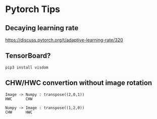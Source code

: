 Pytorch Tips
===

## Decaying learning rate

https://discuss.pytorch.org/t/adaptive-learning-rate/320

## TensorBoard?

`pip3 install visdom`

## CHW/HWC convertion without image rotation

```
Image -> Numpy : transpose((2,0,1))
HWC      CHW

Numpy -> Image : transpose((1,2,0))
CHW      HWC
```
